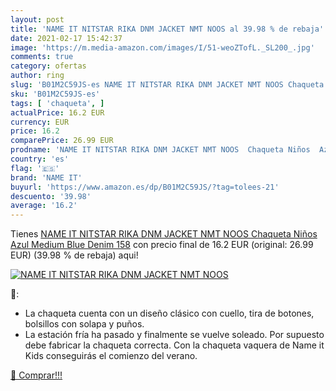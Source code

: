 ```yaml
---
layout: post
title: 'NAME IT NITSTAR RIKA DNM JACKET NMT NOOS al 39.98 % de rebaja'
date: 2021-02-17 15:42:37
image: 'https://m.media-amazon.com/images/I/51-weoZTofL._SL200_.jpg'
comments: true
category: ofertas
author: ring
slug: 'B01M2C59JS-es NAME IT NITSTAR RIKA DNM JACKET NMT NOOS Chaqueta Niños...'
sku: 'B01M2C59JS-es'
tags: [ 'chaqueta', ]
actualPrice: 16.2 EUR
currency: EUR
price: 16.2
comparePrice: 26.99 EUR
prodname: 'NAME IT NITSTAR RIKA DNM JACKET NMT NOOS  Chaqueta Niños  Azul  Medium Blue Denim   158'
country: 'es'
flag: '🇪🇸'
brand: 'NAME IT'
buyurl: 'https://www.amazon.es/dp/B01M2C59JS/?tag=tolees-21'
descuento: '39.98'
average: '16.2'
---
```


Tienes [NAME IT NITSTAR RIKA DNM JACKET NMT NOOS  Chaqueta Niños  Azul  Medium Blue Denim   158](https://www.amazon.es/dp/B01M2C59JS/?tag=tolees-21) con precio final de  16.2 EUR (original: 26.99 EUR) (39.98 %  de rebaja) aqui!

[![NAME IT NITSTAR RIKA DNM JACKET NMT NOOS](https://m.media-amazon.com/images/I/51-weoZTofL._SL200_.jpg)](https://www.amazon.es/dp/B01M2C59JS/?tag=tolees-21)

🔎:

- La chaqueta cuenta con un diseño clásico con cuello, tira de botones, bolsillos con solapa y puños.
- La estación fría ha pasado y finalmente se vuelve soleado. Por supuesto debe fabricar la chaqueta correcta. Con la chaqueta vaquera de Name it Kids conseguirás el comienzo del verano.

[🛒 Comprar!!!](https://www.amazon.es/dp/B01M2C59JS/?tag=tolees-21)
